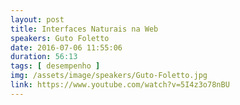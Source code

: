```yaml
---
layout: post
title: Interfaces Naturais na Web
speakers: Guto Foletto
date: 2016-07-06 11:55:06
duration: 56:13
tags: [ desempenho ]
img: /assets/image/speakers/Guto-Foletto.jpg 
link: https://www.youtube.com/watch?v=5I4z3o78nBU
---
```

